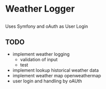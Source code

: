 # Weather Logger

## 
Uses Symfony and oAuth as User Login

## TODO
- implement weather logging
    - validation of input
    - test
- implement lookup historical weather data
- implement weather map openweathermap
- user login and handling by oAUth
